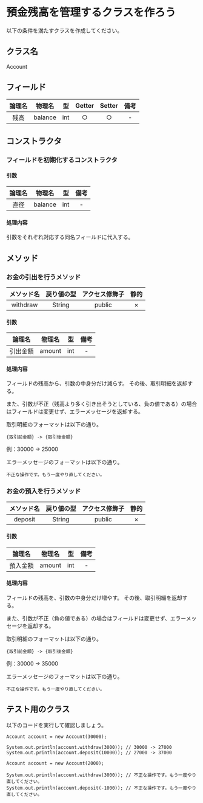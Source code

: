# 預金残高を管理するクラスを作ろう

以下の条件を満たすクラスを作成してください。

## クラス名

Account

## フィールド

| 論理名 | 物理名 | 型 | Getter | Setter | 備考 | 
|:-:|:-:|:-:|:-:|:-:|:-:|
|残高| balance | int | ○ | ○ | - |

## コンストラクタ

### フィールドを初期化するコンストラクタ

#### 引数

| 論理名 | 物理名 | 型 | 備考 | 
|:-:|:-:|:-:|:-:|
|直径| balance | int | - |

#### 処理内容

引数をそれぞれ対応する同名フィールドに代入する。

## メソッド

### お金の引出を行うメソッド

|メソッド名 | 戻り値の型 | アクセス修飾子 | 静的 | 
|:-:|:-:|:-:|:-:|
| withdraw | String | public | × | 

#### 引数

| 論理名 | 物理名 | 型 | 備考 | 
|:-:|:-:|:-:|:-:|
|引出金額| amount | int | - |

#### 処理内容

フィールドの残高から、引数の中身分だけ減らす。
その後、取引明細を返却する。

また、引数が不正（残高より多く引き出そうとしている、負の値である）の場合はフィールドは変更せず、エラーメッセージを返却する。

取引明細のフォーマットは以下の通り。
```
{取引前金額} -> {取引後金額} 
```

例：30000 -> 25000 


エラーメッセージのフォーマットは以下の通り。
```
不正な操作です。もう一度やり直してください。
```

### お金の預入を行うメソッド

|メソッド名 | 戻り値の型 | アクセス修飾子 | 静的 | 
|:-:|:-:|:-:|:-:|
| deposit | String | public | × | 

#### 引数

| 論理名 | 物理名 | 型 | 備考 | 
|:-:|:-:|:-:|:-:|
|預入金額| amount | int | - |

#### 処理内容

フィールドの残高を、引数の中身分だけ増やす。
その後、取引明細を返却する。

また、引数が不正（負の値である）の場合はフィールドは変更せず、エラーメッセージを返却する。

取引明細のフォーマットは以下の通り。
```
{取引前金額} -> {取引後金額} 
```

例：30000 -> 35000 


エラーメッセージのフォーマットは以下の通り。
```
不正な操作です。もう一度やり直してください。
```

## テスト用のクラス

以下のコードを実行して確認しましょう。

```
Account account = new Account(30000);

System.out.println(account.withdraw(3000)); // 30000 -> 27000
System.out.println(account.deposit(10000)); // 27000 -> 37000

Account account = new Account(2000);

System.out.println(account.withdraw(3000)); // 不正な操作です。もう一度やり直してください。
System.out.println(account.deposit(-1000)); // 不正な操作です。もう一度やり直してください。
```